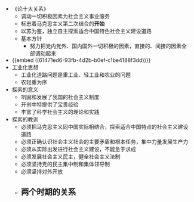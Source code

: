 - 《论十大关系》
	- 调动一切积极因素为社会主义事业服务
	- 标志着马克思主义第二次结合的**开始**
	- 以苏为鉴，独立自主探索适合中国特色社会主义建设道路
	- 基本方针
		- 努力把党内党外、国内国外一切积极的因素，直接的、间接的因素全部调动起来
- {{embed ((61471ed6-93fb-4d2b-b0ef-c1be4188f3dd))}}
- 工业化思想
	- 工业化道路问题是重工业、轻工业和农业的问题
	- 农轻重为序
- 探索的意义
	- 巩固和发展了我国的社会主义制度
	- 开创中特提供了宝贵经验
	- 丰富了科学社会主义的理论和实践
- 探索的教训
	- 必须把马克思主义同中国实际相结合，探索适合中国特点的社会主义建设道路
	- 必须正确认识社会主义社会的主要矛盾和根本任务，集中力量发展生产力
	- 必须从实际出发进行社会主义建设，不能急于求成
	- 必须发展社会主义民主，健全社会主义法制
	- 必须坚持党的民主集中制和集体领导制
	- 必须坚持对外开放
	- 两个时期的关系
		-